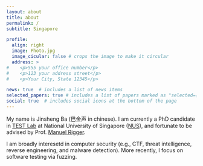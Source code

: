 ```yaml
---
layout: about
title: about
permalink: /
subtitle: Singapore

profile:
  align: right
  image: Photo.jpg
  image_cicular: false # crops the image to make it circular
  address: >
#    <p>555 your office number</p>
#    <p>123 your address street</p>
#    <p>Your City, State 12345</p>

news: true  # includes a list of news items
selected_papers: true # includes a list of papers marked as "selected={true}"
social: true  # includes social icons at the bottom of the page
---
```


My name is Jinsheng Ba (巴金声 in chinese). I am currently a PhD candidate in [TEST Lab](https://nus-test.github.io/) at National University of Singapore ([NUS](https://www.nus.edu.sg/)), and fortunate to be advised by Prof. [Manuel Rigger](https://www.manuelrigger.at/). 

I am broadly interesetd in computer security (e.g., CTF, threat intelligence, reverse engineering, and malware detection). More recently, I focus on software testing via fuzzing.
